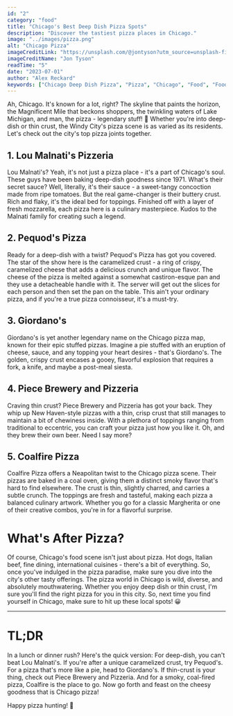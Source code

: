 ```yaml
---
id: "2"
category: "food"
title: "Chicago's Best Deep Dish Pizza Spots"
description: "Discover the tastiest pizza places in Chicago."
image: "../images/pizza.png"
alt: "Chicago Pizza"
imageCreditLink: "https://unsplash.com/@jontyson?utm_source=unsplash-figma&utm_medium=referral&utm_campaign=plugin"
imageCreditName: "Jon Tyson"
readTime: "5"
date: "2023-07-01"
author: "Alex Reckard"
keywords: ["Chicago Deep Dish Pizza", "Pizza", "Chicago", "Food", "Foodie"]
---
```



Ah, Chicago. It's known for a lot, right? The skyline that paints the horizon, the Magnificent Mile that beckons shoppers, the twinkling waters of Lake Michigan, and man, the pizza - legendary stuff! 🍕 Whether you're into deep-dish or thin crust, the Windy City's pizza scene is as varied as its residents. Let's check out the city's top pizza joints together.

## 1. Lou Malnati's Pizzeria

Lou Malnati's? Yeah, it's not just a pizza place - it's a part of Chicago's soul. These guys have been baking deep-dish goodness since 1971. What's their secret sauce? Well, literally, it's their sauce - a sweet-tangy concoction made from ripe tomatoes. But the real game-changer is their buttery crust. Rich and flaky, it's the ideal bed for toppings. Finished off with a layer of fresh mozzarella, each pizza here is a culinary masterpiece. Kudos to the Malnati family for creating such a legend.

## 2. Pequod's Pizza

Ready for a deep-dish with a twist? Pequod's Pizza has got you covered. The star of the show here is the caramelized crust - a ring of crispy, caramelized cheese that adds a delicious crunch and unique flavor. The cheese of the pizza is melted against a somewhat castiron-esque pan and they use a detacheable handle with it. The server will get out the slices for each person and then set the pan on the table. This ain't your ordinary pizza, and if you're a true pizza connoisseur, it's a must-try.

## 3. Giordano's

Giordano's is yet another legendary name on the Chicago pizza map, known for their epic stuffed pizzas. Imagine a pie stuffed with an eruption of cheese, sauce, and any topping your heart desires - that's Giordano's. The golden, crispy crust encases a gooey, flavorful explosion that requires a fork, a knife, and maybe a post-meal siesta.

## 4. Piece Brewery and Pizzeria

Craving thin crust? Piece Brewery and Pizzeria has got your back. They whip up New Haven-style pizzas with a thin, crisp crust that still manages to maintain a bit of chewiness inside. With a plethora of toppings ranging from traditional to eccentric, you can craft your pizza just how you like it. Oh, and they brew their own beer. Need I say more?

## 5. Coalfire Pizza

Coalfire Pizza offers a Neapolitan twist to the Chicago pizza scene. Their pizzas are baked in a coal oven, giving them a distinct smoky flavor that's hard to find elsewhere. The crust is thin, slightly charred, and carries a subtle crunch. The toppings are fresh and tasteful, making each pizza a balanced culinary artwork. Whether you go for a classic Margherita or one of their creative combos, you're in for a flavorful surprise.

# What's After Pizza?

Of course, Chicago's food scene isn't just about pizza. Hot dogs, Italian beef, fine dining, international cuisines - there's a bit of everything. So, once you've indulged in the pizza paradise, make sure you dive into the city's other tasty offerings. The pizza world in Chicago is wild, diverse, and absolutely mouthwatering. Whether you enjoy deep dish or thin crust, I'm sure you'll find the right pizza for you in this city. So, next time you find yourself in Chicago, make sure to hit up these local spots! 😀

---

# TL;DR

In a lunch or dinner rush? Here's the quick version: For deep-dish, you can't beat Lou Malnati's. If you're after a unique caramelized crust, try Pequod's. For a pizza that's more like a pie, head to Giordano's. If thin-crust is your thing, check out Piece Brewery and Pizzeria. And for a smoky, coal-fired pizza, Coalfire is the place to go. Now go forth and feast on the cheesy goodness that is Chicago pizza!

Happy pizza hunting! 🍕